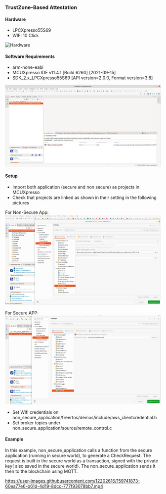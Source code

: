 ### TrustZone-Based Attestation

#### Hardware 

- LPCXpresso55S69 
- WIFI 10 Click 


![Hardware](pictures/hardware.png)

#### Software Requirements

- arm-none-eabi
- MCUXpresso IDE v11.4.1 [Build 6260] [2021-09-15]
- SDK_2.x_LPCXpresso55S69 [API version=2.0.0, Format version=3.8]

![Software](pictures/project.png)

#### Setup

- Import both application (secure and non secure) as projects in MCUXpresso
- Check that projects are linked as shown in their setting in the following pictures

For Non-Secure App:
![non-secure](pictures/non-secure.png)

For Secure APP:
![secure](pictures/secure.png)

- Set Wifi credentials on non_secure_application/freertos/demos/include/aws_clientcredential.h
- Set broker topics under non_secure_application/source/remote_control.c 

#### Example
In this example, non_secure_application calls a function from the secure application (running in secure world), to generate a CheckRequest.
The request is built in the secure world as a transaction, signed with the private key( also saved in the secure world). The non_secure_application sends it then to the blockchain using MQTT.

https://user-images.githubusercontent.com/12202616/159741873-60ea77e6-b61d-4d19-8dcc-777f93078bb7.mp4

